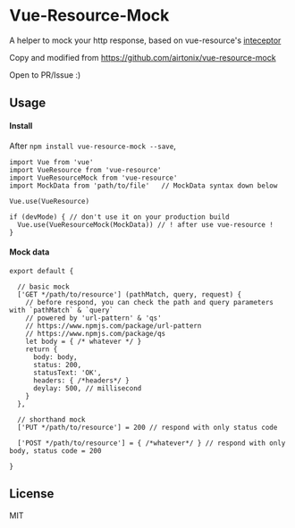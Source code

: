 # Vue-Resource-Mock

A helper to mock your http response, based on vue-resource's [inteceptor](https://github.com/pagekit/vue-resource/blob/master/docs/http.md#interceptors)


Copy and modified from https://github.com/airtonix/vue-resource-mock

Open to PR/Issue :)

## Usage

#### Install

After `npm install vue-resource-mock --save`,

```
import Vue from 'vue'
import VueResource from 'vue-resource'
import VueResourceMock from 'vue-resource'
import MockData from 'path/to/file'   // MockData syntax down below

Vue.use(VueResource)

if (devMode) { // don't use it on your production build
  Vue.use(VueResourceMock(MockData)) // ! after use vue-resource !
}

```

#### Mock data
```
export default {

  // basic mock
  ['GET */path/to/resource'] (pathMatch, query, request) {
    // before respond, you can check the path and query parameters with `pathMatch` & `query`
    // powered by 'url-pattern' & 'qs'
    // https://www.npmjs.com/package/url-pattern
    // https://www.npmjs.com/package/qs
    let body = { /* whatever */ }
    return {
      body: body,
      status: 200,
      statusText: 'OK',
      headers: { /*headers*/ }
      deylay: 500, // millisecond
    }
  },

  // shorthand mock
  ['PUT */path/to/resource'] = 200 // respond with only status code

  ['POST */path/to/resource'] = { /*whatever*/ } // respond with only body, status code = 200

}

```


## License
MIT
